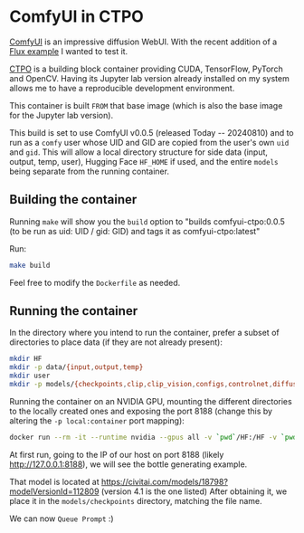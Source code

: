 # ComfyUI in CTPO

[ComfyUI](https://github.com/comfyanonymous/ComfyUI/tree/master) is an impressive diffusion WebUI. With the recent addition of a [Flux example](https://comfyanonymous.github.io/ComfyUI_examples/flux/) I wanted to test it.

[CTPO](https://github.com/Infotrend-Inc/CTPO) is a building block container providing CUDA, TensorFlow, PyTorch and OpenCV. Having its Jupyter lab version already installed on my system allows me to have a reproducible development environment.

This container is built `FROM` that base image (which is also the base image for the Jupyter lab version).

This build is set to use ComfyUI v0.0.5 (released Today -- 20240810) and to run as a `comfy` user whose UID and GID are copied from the user's own `uid` and `gid`.
This will allow a local directory structure for side data (input, output, temp, user), Hugging Face `HF_HOME` if used, and the entire `models` being separate from the running container.

## Building the container

Running `make` will show you the `build` option to "builds comfyui-ctpo:0.0.5 (to be run as uid: UID / gid: GID) and tags it as comfyui-ctpo:latest"

Run:
```bash
make build
```

Feel free to modify the `Dockerfile` as needed.

## Running the container

In the directory where you intend to run the container, prefer a subset of directories to place data (if they are not already present):

```bash
mkdir HF
mkdir -p data/{input,output,temp}
mkdir user
mkdir -p models/{checkpoints,clip,clip_vision,configs,controlnet,diffusers,embeddings,gligen,hypernetworks,loras,photomaker,style_models,unet,upscale_models,vae,vae_approx}
```

Running the container on an NVIDIA GPU, mounting the different directories to the locally created ones and exposing the port 8188 (change this by altering the `-p local:container` port mapping):

```bash
docker run --rm -it --runtime nvidia --gpus all -v `pwd`/HF:/HF -v `pwd`/models:/ComfyUI/models -v `pwd`/data:/data -v `pwd`/user:/ComfyUI/user -p 8188:8188 comfyui-ctpo:latest
```

At first run, going to the IP of our host on port 8188 (likely http://127.0.0.1:8188), we will see the bottle generating example.

That model is located at https://civitai.com/models/18798?modelVersionId=112809 (version 4.1 is the one listed)
After obtaining it, we place it in the `models/checkpoints` directory, matching the file name.

We can now `Queue Prompt` :)

